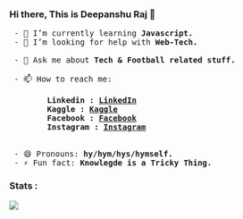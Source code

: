 ### Hi there, This is Deepanshu Raj 👋

<pre>
 - 🌱 I’m currently learning<strong> Javascript.</strong>
 - 🤔 I’m looking for help with <strong>Web-Tech.</strong>
 
 - 💬 Ask me about<strong> Tech & Football related stuff.</strong>
 
 - 📫 How to reach me:<strong> 
 
        Linkedin : <a href="https://www.linkedin.com/in/deepanshuraj799/">LinkedIn</a>
        Kaggle : <a href="https://www.kaggle.com/davalpha">Kaggle</a>
        Facebook : <a href="https://www.facebook.com/deepanshu711/">Facebook</a>
        Instagram : <a href="https://www.instagram.com/_d_eepanshu/">Instagram</a>
</strong>
 
 - 😄 Pronouns:<strong> hy/hym/hys/hymself.</strong>
 - ⚡ Fun fact:<strong> Knowlegde is a Tricky Thing.</strong>
</pre>

### Stats :
<img src="https://github-readme-stats.vercel.app/api?username=deepanshu-Raj&&show_icons=true&title_color=ffffff&icon_color=bb2acf&text_color=daf7dc&bg_color=151515"/>

